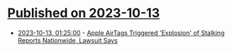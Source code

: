 # [Published on 2023-10-13](index.md)

* [2023-10-13, 01:25:00](https://yro.slashdot.org/story/23/10/12/2117230/apple-airtags-triggered-explosion-of-stalking-reports-nationwide-lawsuit-says?utm_source=rss1.0mainlinkanon&utm_medium=feed) - [Apple AirTags Triggered 'Explosion' of Stalking Reports Nationwide, Lawsuit Says](https://yro.slashdot.org/story/23/10/12/2117230/apple-airtags-triggered-explosion-of-stalking-reports-nationwide-lawsuit-says?utm_source=rss1.0mainlinkanon&utm_medium=feed)
